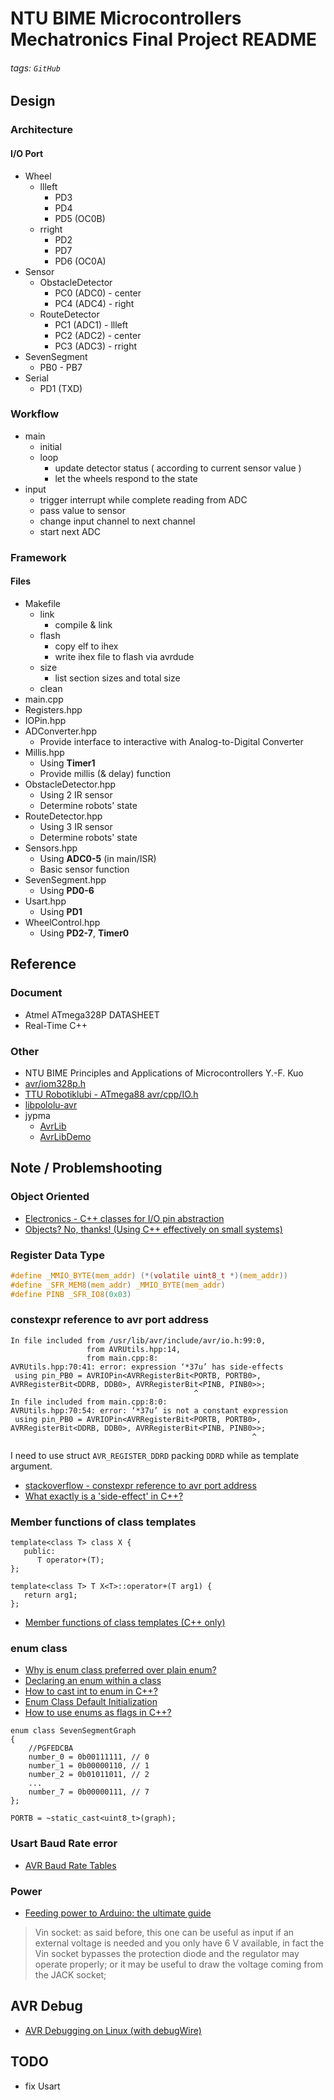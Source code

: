 # NTU BIME Microcontrollers Mechatronics Final Project README
###### tags: `GitHub`

## Design
### Architecture
#### I/O Port
* Wheel
    * llleft
        * PD3
        * PD4
        * PD5 (OC0B)
    * rright
        * PD2
        * PD7
        * PD6 (OC0A)
* Sensor
    * ObstacleDetector
        * PC0 (ADC0) - center
        * PC4 (ADC4) - right
    * RouteDetector
        * PC1 (ADC1) - llleft
        * PC2 (ADC2) - center
        * PC3 (ADC3) - rright
* SevenSegment
    * PB0 - PB7
* Serial
    * PD1 (TXD)

### Workflow
* main
    * initial
    * loop
        * update detector status ( according to current sensor value )
        * let the wheels respond to the state
* input
    * trigger interrupt while complete reading from ADC
    * pass value to sensor
    * change input channel to next channel
    * start next ADC

### Framework
#### Files
* Makefile
    * link
        * compile & link
    * flash
        * copy elf to ihex
        * write ihex file to flash via avrdude
    * size
        * list section sizes and total size
    * clean
* main.cpp
* Registers.hpp
* IOPin.hpp
* ADConverter.hpp
    * Provide interface to interactive with Analog-to-Digital Converter
* Millis.hpp
    * Using **Timer1**
    * Provide millis (& delay) function
* ObstacleDetector.hpp
    * Using 2 IR sensor
    * Determine robots' state
* RouteDetector.hpp
    * Using 3 IR sensor
    * Determine robots' state
* Sensors.hpp
    * Using **ADC0-5** (in main/ISR)
    * Basic sensor function
* SevenSegment.hpp
    * Using **PD0-6**
* Usart.hpp
    * Using **PD1**
* WheelControl.hpp
    * Using **PD2-7**, **Timer0**

## Reference
### Document
* Atmel ATmega328P DATASHEET
* Real-Time C++

### Other
* NTU BIME Principles and Applications of Microcontrollers Y.-F. Kuo
* [avr/iom328p.h](https://github.com/vancegroup-mirrors/avr-libc/blob/master/avr-libc/include/avr/iom328p.h)
* [TTU Robotiklubi - ATmega88 avr/cpp/IO.h](http://avr-cpp-lib.sourceforge.net/ATmega88/_i_o_8h-source.html)
* [libpololu-avr](https://github.com/pololu/libpololu-avr)
* jypma
    * [AvrLib](https://github.com/jypma/AvrLib)
    * [AvrLibDemo](https://github.com/jypma/AvrLibDemo)

## Note / Problemshooting
### Object Oriented
* [Electronics - C++ classes for I/O pin abstraction](https://electronics.stackexchange.com/questions/19057/c-classes-for-i-o-pin-abstraction)
* [Objects? No, thanks! (Using C++ effectively on small systems)](https://www.embedded.com/objects-no-thanks-using-c-effectively-on-small-systems/)

### Register Data Type
```c
#define _MMIO_BYTE(mem_addr) (*(volatile uint8_t *)(mem_addr))
#define _SFR_MEM8(mem_addr) _MMIO_BYTE(mem_addr)
#define PINB _SFR_IO8(0x03)
```

### constexpr reference to avr port address
```
In file included from /usr/lib/avr/include/avr/io.h:99:0,
                 from AVRUtils.hpp:14,
                 from main.cpp:8:
AVRUtils.hpp:70:41: error: expression ‘*37u’ has side-effects
 using pin_PB0 = AVRIOPin<AVRRegisterBit<PORTB, PORTB0>, AVRRegisterBit<DDRB, DDB0>, AVRRegisterBit<PINB, PINB0>>;
                                         ^
In file included from main.cpp:8:0:
AVRUtils.hpp:70:54: error: ‘*37u’ is not a constant expression
 using pin_PB0 = AVRIOPin<AVRRegisterBit<PORTB, PORTB0>, AVRRegisterBit<DDRB, DDB0>, AVRRegisterBit<PINB, PINB0>>;
                                                      ^
```
I need to use struct `AVR_REGISTER_DDRD` packing `DDRD` while as template argument.
* [stackoverflow - constexpr reference to avr port address](https://stackoverflow.com/questions/41077173/constexpr-reference-to-avr-port-address)
* [What exactly is a 'side-effect' in C++?](https://stackoverflow.com/questions/9563600/what-exactly-is-a-side-effect-in-c)

### Member functions of class templates
```
template<class T> class X {
   public:
      T operator+(T);
};

template<class T> T X<T>::operator+(T arg1) {
   return arg1;
};
```
* [Member functions of class templates (C++ only)](https://www.ibm.com/support/knowledgecenter/SSLTBW_2.3.0/com.ibm.zos.v2r3.cbclx01/member_function_templates.htm)

### enum class
* [Why is enum class preferred over plain enum?](https://stackoverflow.com/questions/18335861/why-is-enum-class-preferred-over-plain-enum)
* [Declaring an enum within a class](https://stackoverflow.com/questions/2503807/declaring-an-enum-within-a-class)
* [How to cast int to enum in C++?](https://stackoverflow.com/questions/11452920/how-to-cast-int-to-enum-in-c)
* [Enum Class Default Initialization](https://stackoverflow.com/questions/53897991/enum-class-default-initialization)
* [How to use enums as flags in C++?](https://stackoverflow.com/questions/1448396/how-to-use-enums-as-flags-in-c)
```
enum class SevenSegmentGraph
{
    //PGFEDCBA
    number_0 = 0b00111111, // 0
    number_1 = 0b00000110, // 1
    number_2 = 0b01011011, // 2
    ...
    number_7 = 0b00000111, // 7
};
```
```
PORTB = ~static_cast<uint8_t>(graph);
```

### Usart Baud Rate error
* [AVR Baud Rate Tables](https://cache.amobbs.com/bbs_upload782111/files_22/ourdev_508497.html)

### Power
* [Feeding power to Arduino: the ultimate guide](https://www.open-electronics.org/the-power-of-arduino-this-unknown/)
> Vin socket: as said before, this one can be useful as input if an external voltage is needed and you only have 6 V available, in fact the Vin socket bypasses the protection diode and the regulator may operate properly; or it may be useful to draw the voltage coming from the JACK socket;

## AVR Debug
* [AVR Debugging on Linux (with debugWire)](http://luniks.net/avr-debug.jsp)

## TODO
* fix Usart